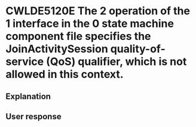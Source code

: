 # CWLDE5120E The 2 operation of the 1 interface in the 0 state machine component file specifies the JoinActivitySession quality-of-service (QoS) qualifier, which is not allowed in this context.

## Explanation

## User response